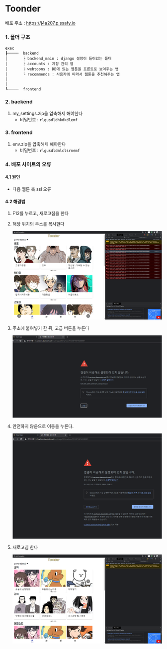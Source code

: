 # Toonder

배포 주소 : https://j4a207.p.ssafy.io





### 1. 폴더 구조

```
exec
┠─────	backend
│		├ backend_main : django 설정이 들어있는 폴더
│		├ accounts : 계정 관리 앱
│		├ webtoons : DB에 있는 웹툰을 프론트로 보여주는 앱
│		└ recommends : 사용자에 따라서 웹툰을 추천해주는 앱
│
│
┗─────	frontend
```





### 2. backend

1. my_settings.zip을 압축해제 해야한다
   - 비밀번호 : `rlgusdldhkdkdlemf`





### 3. frontend

1. env.zip을 압축해제 해야한다
   - 비밀번호 : `rlgusdldmlclsrnemf`





### 4. 배포 사이트의 오류

#### 4.1 원인

- 다음 웹툰 측 ssl 오류



#### 4.2 해결법

1. F12를 누르고, 새로고침을 한다

2. 해당 위치의 주소를 복사한다

   ![solution_1](README.assets/daumcomicserror_1.png)

3. 주소에 붙여넣기 한 뒤, 고급 버튼을 누른다

   ![solution_2](README.assets/daumcomicserror_2.png)

4. 안전하지 않음으로 이동을 누른다.

   ![solution_3](README.assets/daumcomicserror_3.png)

5. 새로고침 한다

   ![solution_4](README.assets/daumcomicserror_4.png)

